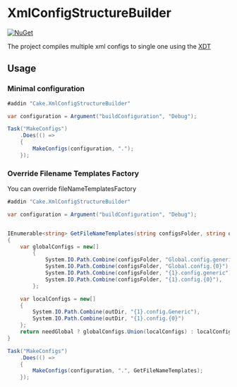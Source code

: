 # XmlConfigStructureBuilder

[![NuGet](https://img.shields.io/nuget/v/Cake.XmlConfigStructureBuilder.svg)](https://www.nuget.org/packages/Cake.XmlConfigStructureBuilder)

The project compiles multiple xml configs to single one using the [XDT](https://www.nuget.org/packages/Microsoft.Web.Xdt/)

## Usage

### Minimal configuration

```csharp
#addin "Cake.XmlConfigStructureBuilder"

var configuration = Argument("buildConfiguration", "Debug");

Task("MakeConfigs")
	.Does(() =>
	{
		MakeConfigs(configuration, ".");
	});
```

### Override Filename Templates Factory

You can override fileNameTemplatesFactory 

```csharp
#addin "Cake.XmlConfigStructureBuilder"

var configuration = Argument("buildConfiguration", "Debug");


IEnumerable<string> GetFileNameTemplates(string configsFolder, string outDir, bool needGlobal)
{
	var globalConfigs = new[]
		{
			System.IO.Path.Combine(configsFolder, "Global.config.generic"),
			System.IO.Path.Combine(configsFolder, "Global.config.{0}"),
			System.IO.Path.Combine(configsFolder, "{1}.config.generic"),
			System.IO.Path.Combine(configsFolder, "{1}.config.{0}"),
		};

	var localConfigs = new[]
	{
		System.IO.Path.Combine(outDir, "{1}.config.Generic"),
		System.IO.Path.Combine(outDir, "{1}.config.{0}")
	};
	return needGlobal ? globalConfigs.Union(localConfigs) : localConfigs;
}

Task("MakeConfigs")
	.Does(() =>
	{
		MakeConfigs(configuration, ".", GetFileNameTemplates);
	});
```
